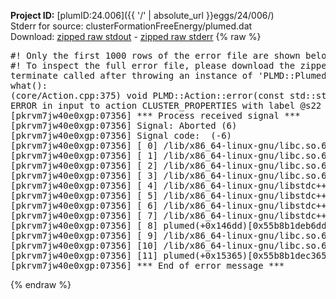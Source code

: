 **Project ID:** [plumID:24.006]({{ '/' | absolute_url }}eggs/24/006/)  
Stderr for source:  clusterFormationFreeEnergy/plumed.dat   
Download: [zipped raw stdout](plumed.dat.plumed.stdout.txt.zip) - [zipped raw stderr](plumed.dat.plumed.stderr.txt.zip) 
{% raw %}
<pre>
#! Only the first 1000 rows of the error file are shown below
#! To inspect the full error file, please download the zipped raw stderr file above
terminate called after throwing an instance of 'PLMD::Plumed::ExceptionError'
what():
(core/Action.cpp:375) void PLMD::Action::error(const std::string&) const
ERROR in input to action CLUSTER_PROPERTIES with label @s22 : keyword ARG is compulsory for this action
[pkrvm7jw40e0xgp:07356] *** Process received signal ***
[pkrvm7jw40e0xgp:07356] Signal: Aborted (6)
[pkrvm7jw40e0xgp:07356] Signal code:  (-6)
[pkrvm7jw40e0xgp:07356] [ 0] /lib/x86_64-linux-gnu/libc.so.6(+0x45330)[0x7f83f0e45330]
[pkrvm7jw40e0xgp:07356] [ 1] /lib/x86_64-linux-gnu/libc.so.6(pthread_kill+0x11c)[0x7f83f0e9eb2c]
[pkrvm7jw40e0xgp:07356] [ 2] /lib/x86_64-linux-gnu/libc.so.6(gsignal+0x1e)[0x7f83f0e4527e]
[pkrvm7jw40e0xgp:07356] [ 3] /lib/x86_64-linux-gnu/libc.so.6(abort+0xdf)[0x7f83f0e288ff]
[pkrvm7jw40e0xgp:07356] [ 4] /lib/x86_64-linux-gnu/libstdc++.so.6(+0xa5ff5)[0x7f83f12a5ff5]
[pkrvm7jw40e0xgp:07356] [ 5] /lib/x86_64-linux-gnu/libstdc++.so.6(+0xbb0da)[0x7f83f12bb0da]
[pkrvm7jw40e0xgp:07356] [ 6] /lib/x86_64-linux-gnu/libstdc++.so.6(_ZSt10unexpectedv+0x0)[0x7f83f12a5a55]
[pkrvm7jw40e0xgp:07356] [ 7] /lib/x86_64-linux-gnu/libstdc++.so.6(+0xa5a6f)[0x7f83f12a5a6f]
[pkrvm7jw40e0xgp:07356] [ 8] plumed(+0x146dd)[0x55b8b1deb6dd]
[pkrvm7jw40e0xgp:07356] [ 9] /lib/x86_64-linux-gnu/libc.so.6(+0x2a1ca)[0x7f83f0e2a1ca]
[pkrvm7jw40e0xgp:07356] [10] /lib/x86_64-linux-gnu/libc.so.6(__libc_start_main+0x8b)[0x7f83f0e2a28b]
[pkrvm7jw40e0xgp:07356] [11] plumed(+0x15365)[0x55b8b1dec365]
[pkrvm7jw40e0xgp:07356] *** End of error message ***
</pre>
{% endraw %}
